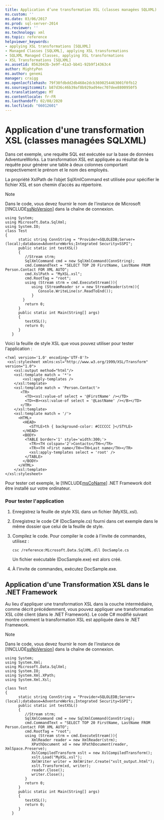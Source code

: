 ```yaml
---
title: Application d’une transformation XSL (classes managées SQLXML) | Microsoft Docs
ms.custom: ''
ms.date: 03/06/2017
ms.prod: sql-server-2014
ms.reviewer: ''
ms.technology: xml
ms.topic: reference
helpviewer_keywords:
- applying XSL transformations [SQLXML]
- Managed Classes [SQLXML], applying XSL transformations
- SQLXML Managed Classes, applying XSL transformations
- XSL Transformations [SQLXML]
ms.assetid: 8562043b-3e9f-41a3-bb41-92b9f14363c4
author: MightyPen
ms.author: genemi
manager: craigg
ms.openlocfilehash: 79f30fdbdd2db468e2dcb3690254463001f0fb12
ms.sourcegitcommit: b87d36c46b39af8b929ad94ec707dee8800950f5
ms.translationtype: MT
ms.contentlocale: fr-FR
ms.lasthandoff: 02/08/2020
ms.locfileid: "66012601"
---
```

# <a name="applying-an-xsl-transformation-sqlxml-managed-classes"></a>Application d'une transformation XSL (classes managées SQLXML)
  Dans cet exemple, une requête SQL est exécutée sur la base de données AdventureWorks. La transformation XSL est appliquée au résultat de la requête pour générer une table à deux colonnes comportant respectivement le prénom et le nom des employés.  
  
 La propriété XslPath de l’objet SqlXmlCommand est utilisée pour spécifier le fichier XSL et son chemin d’accès au répertoire.  
  
> [!NOTE]  
>  Dans le code, vous devez fournir le nom de l'instance de Microsoft [!INCLUDE[ssNoVersion](../../../includes/ssnoversion-md.md)] dans la chaîne de connexion.  
  
```  
using System;  
using Microsoft.Data.SqlXml;  
using System.IO;  
class Test  
{  
      static string ConnString = "Provider=SQLOLEDB;Server=(local);database=AdventureWorks;Integrated Security=SSPI";  
      public static int testXSL()  
      {  
         //Stream strm;  
         SqlXmlCommand cmd = new SqlXmlCommand(ConnString);  
         cmd.CommandText = "SELECT TOP 20 FirstName, LastName FROM Person.Contact FOR XML AUTO";  
         cmd.XslPath = "MyXSL.xsl";  
         cmd.RootTag = "root";  
         using (Stream strm = cmd.ExecuteStream()){  
            using (StreamReader sr = new StreamReader(strm)){  
               Console.WriteLine(sr.ReadToEnd());  
            }  
        }  
         return 0;  
      }  
      public static int Main(String[] args)  
      {  
         testXSL();     
         return 0;  
      }  
   }  
```  
  
 Voici la feuille de style XSL que vous pouvez utiliser pour tester l'application :  
  
```  
<?xml version='1.0' encoding='UTF-8'?>  
 <xsl:stylesheet xmlns:xsl="http://www.w3.org/1999/XSL/Transform" version="1.0">   
    <xsl:output method="html"/>  
    <xsl:template match = '*'>  
        <xsl:apply-templates />  
    </xsl:template>  
    <xsl:template match = 'Person.Contact'>  
       <TR>  
         <TD><xsl:value-of select = '@FirstName' /></TD>  
         <TD><B><xsl:value-of select = '@LastName' /></B></TD>  
       </TR>  
    </xsl:template>  
    <xsl:template match = '/'>  
      <HTML>  
        <HEAD>  
           <STYLE>th { background-color: #CCCCCC }</STYLE>  
        </HEAD>  
        <BODY>  
         <TABLE border='1' style='width:300;'>  
           <TR><TH colspan='2'>Contacts</TH></TR>  
           <TR><TH >First name</TH><TH>Last name</TH></TR>  
           <xsl:apply-templates select = 'root' />  
         </TABLE>  
        </BODY>  
      </HTML>  
    </xsl:template>  
</xsl:stylesheet>  
```  
  
 Pour tester cet exemple, le [!INCLUDE[msCoName](../../../includes/msconame-md.md)] .NET Framework doit être installé sur votre ordinateur.  
  
### <a name="to-test-the-application"></a>Pour tester l'application  
  
1.  Enregistrez la feuille de style XSL dans un fichier (MyXSL.xsl).  
  
2.  Enregistrez le code C# (DocSample.cs) fourni dans cet exemple dans le même dossier que celui de la feuille de style.  
  
3.  Compilez le code. Pour compiler le code à l'invite de commandes, utilisez :  
  
    ```  
    csc /reference:Microsoft.Data.SqlXML.dll DocSample.cs  
    ```  
  
     Un fichier exécutable (DocSample.exe) est alors créé.  
  
4.  À l'invite de commandes, exécutez DocSample.exe.  
  
## <a name="applying-an-xsl-transformation-in-the-net-framework"></a>Application d'une Transformation XSL dans le .NET Framework  
 Au lieu d'appliquer une transformation XSL dans la couche intermédiaire, comme décrit précédemment, vous pouvez appliquer une transformation XSL côté client (dans le .NET Framework). Le code C# modifié suivant montre comment la transformation XSL est appliquée dans le .NET Framework.  
  
> [!NOTE]  
>  Dans le code, vous devez fournir le nom de l'instance de [!INCLUDE[ssNoVersion](../../../includes/ssnoversion-md.md)] dans la chaîne de connexion.  
  
```  
using System;  
using System.Xml;  
using Microsoft.Data.SqlXml;  
using System.IO;  
using System.Xml.XPath;  
using System.Xml.Xsl;  
  
class Test  
{  
      static string ConnString = "Provider=SQLOLEDB;Server=(local);database=AdventureWorks;Integrated Security=SSPI";  
      public static int testXSL()  
      {  
         //Stream strm;  
         SqlXmlCommand cmd = new SqlXmlCommand(ConnString);  
         cmd.CommandText = "SELECT TOP 20 FirstName, LastName FROM Person.Contact FOR XML AUTO";  
         cmd.RootTag = "root";  
         using (Stream strm = cmd.ExecuteStream()){  
            XmlReader reader = new XmlReader(strm);  
            XPathDocument xd = new XPathDocument(reader, XmlSpace.Preserve);  
            XslCompiledTransform xslt = new XslCompiledTransform();  
            xslt.Load("MyXSL.xsl");  
            XmlWriter writer = XmlWriter.Create("xslt_output.html");  
            xslt.Transform(xd, writer);  
            reader.Close();  
            writer.Close();  
         }  
         return 0;  
      }  
      public static int Main(String[] args)  
      {  
         testXSL();     
         return 0;  
      }  
   }  
```  
  
  
